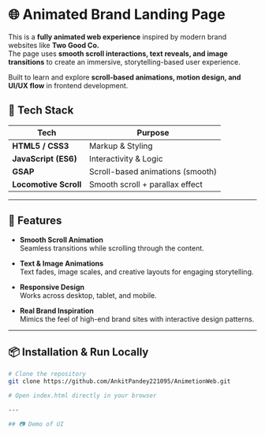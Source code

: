 # 🌐 Animated Brand Landing Page

This is a **fully animated web experience** inspired by modern brand websites like **Two Good Co.**  
The page uses **smooth scroll interactions, text reveals, and image transitions** to create an immersive, storytelling-based user experience.

Built to learn and explore **scroll-based animations, motion design, and UI/UX flow** in frontend development.

## 🚀 Tech Stack

| Tech                  | Purpose                          |
|----------------------|----------------------------------|
| **HTML5 / CSS3**      | Markup & Styling                 |
| **JavaScript (ES6)**  | Interactivity & Logic            |
| **GSAP**              | Scroll-based animations (smooth) |
| **Locomotive Scroll** | Smooth scroll + parallax effect  |

---

## 🎯 Features

- **Smooth Scroll Animation**  
  Seamless transitions while scrolling through the content.

- **Text & Image Animations**  
  Text fades, image scales, and creative layouts for engaging storytelling.

- **Responsive Design**  
  Works across desktop, tablet, and mobile.

- **Real Brand Inspiration**  
  Mimics the feel of high-end brand sites with interactive design patterns.

---

## 📦 Installation & Run Locally

```bash
# Clone the repository
git clone https://github.com/AnkitPandey221095/AnimetionWeb.git

# Open index.html directly in your browser

---

## 📷 Demo of UI
